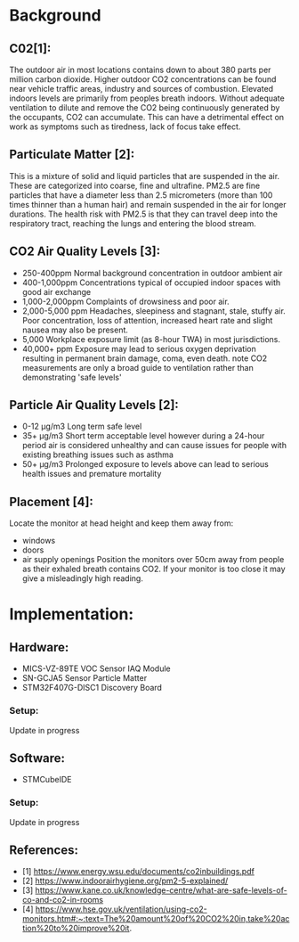 # Background

## C02[1]:
The outdoor air in most locations contains down to about 380 parts per million carbon dioxide. Higher outdoor CO2 concentrations can be found near vehicle traffic areas, industry and sources of combustion. Elevated indoors levels are primarily from peoples breath indoors. Without adequate ventilation to dilute and remove the CO2 being continuously generated by the occupants, CO2 can accumulate. This can have a detrimental effect on work as symptoms such as tiredness, lack of focus take effect.

## Particulate Matter [2]:
This is a mixture of solid and liquid particles that are suspended in the air. These are categorized into coarse, fine and ultrafine. PM2.5 are fine particles that have a diameter less than 2.5 micrometers (more than 100 times thinner than a human hair) and remain suspended in the air for longer durations. The health risk with PM2.5 is that they can travel deep into the respiratory tract, reaching the lungs and entering the blood stream.

## CO2 Air Quality Levels [3]:
- 250-400ppm	Normal background concentration in outdoor ambient air
- 400-1,000ppm	Concentrations typical of occupied indoor spaces with good air exchange
- 1,000-2,000ppm	Complaints of drowsiness and poor air.
- 2,000-5,000 ppm	Headaches, sleepiness and stagnant, stale, stuffy air. Poor concentration, loss of attention, increased heart rate and slight nausea may also be present.
- 5,000	Workplace exposure limit (as 8-hour TWA) in most jurisdictions.
- 40,000+ ppm	Exposure may lead to serious oxygen deprivation resulting in permanent brain damage, coma, even death.
note CO2 measurements are only a broad guide to ventilation rather than demonstrating 'safe levels'

## Particle Air Quality Levels [2]:
- 0-12 μg/m3 Long term safe level
- 35+ μg/m3 Short term acceptable level however during a 24-hour period air is considered unhealthy and can cause issues for people with existing breathing issues such as asthma
- 50+ μg/m3 Prolonged exposure to levels above can lead to serious health issues and premature mortality

## Placement [4]:
Locate the monitor at head height and keep them away from:
- windows
- doors
- air supply openings
Position the monitors over 50cm away from people as their exhaled breath contains CO2. If your monitor is too close it may give a misleadingly high reading.

# Implementation:
## Hardware:
- MICS-VZ-89TE VOC Sensor IAQ Module
- SN-GCJA5 Sensor Particle Matter
- STM32F407G-DISC1 Discovery Board

### Setup:
Update in progress

## Software:
- STMCubeIDE

### Setup:
Update in progress

## References:
- [1] https://www.energy.wsu.edu/documents/co2inbuildings.pdf
- [2] https://www.indoorairhygiene.org/pm2-5-explained/
- [3] https://www.kane.co.uk/knowledge-centre/what-are-safe-levels-of-co-and-co2-in-rooms
- [4] https://www.hse.gov.uk/ventilation/using-co2-monitors.htm#:~:text=The%20amount%20of%20CO2%20in,take%20action%20to%20improve%20it.

